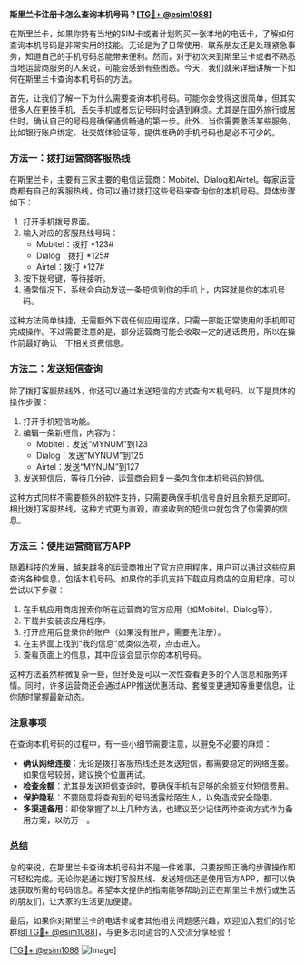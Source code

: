 **斯里兰卡注册卡怎么查询本机号码？[[TG💪+ @esim1088](https://t.me/s/esim1088)]**

在斯里兰卡，如果你持有当地的SIM卡或者计划购买一张本地的电话卡，了解如何查询本机号码是非常实用的技能。无论是为了日常使用、联系朋友还是处理紧急事务，知道自己的手机号码总能带来便利。然而，对于初次来到斯里兰卡或者不熟悉当地运营商服务的人来说，可能会感到有些困惑。今天，我们就来详细讲解一下如何在斯里兰卡查询本机号码的方法。

首先，让我们了解一下为什么需要查询本机号码。可能你会觉得这很简单，但其实很多人在更换手机、丢失手机或者忘记号码时会遇到麻烦。尤其是在国外旅行或居住时，确认自己的号码是确保通信畅通的第一步。此外，当你需要激活某些服务，比如银行账户绑定、社交媒体验证等，提供准确的手机号码也是必不可少的。

### **方法一：拨打运营商客服热线**

在斯里兰卡，主要有三家主要的电信运营商：Mobitel、Dialog和Airtel。每家运营商都有自己的客服热线，你可以通过拨打这些号码来查询你的本机号码。具体步骤如下：

1. 打开手机拨号界面。
2. 输入对应的客服热线号码：
   - Mobitel：拨打 *123#
   - Dialog：拨打 *125#
   - Airtel：拨打 *127#
3. 按下拨号键，等待接听。
4. 通常情况下，系统会自动发送一条短信到你的手机上，内容就是你的本机号码。

这种方法简单快捷，无需额外下载任何应用程序，只需一部能正常使用的手机即可完成操作。不过需要注意的是，部分运营商可能会收取一定的通话费用，所以在操作前最好确认一下相关资费信息。

### **方法二：发送短信查询**

除了拨打客服热线外，你还可以通过发送短信的方式查询本机号码。以下是具体的操作步骤：

1. 打开手机短信功能。
2. 编辑一条新短信，内容为：
   - Mobitel：发送“MYNUM”到123
   - Dialog：发送“MYNUM”到125
   - Airtel：发送“MYNUM”到127
3. 发送短信后，等待几分钟，运营商会回复一条包含你本机号码的短信。

这种方式同样不需要额外的软件支持，只需要确保手机信号良好且余额充足即可。相比拨打客服热线，这种方式更为直观，直接收到的短信中就包含了你需要的信息。

### **方法三：使用运营商官方APP**

随着科技的发展，越来越多的运营商推出了官方应用程序，用户可以通过这些应用查询各种信息，包括本机号码。如果你的手机支持下载应用商店的应用程序，可以尝试以下步骤：

1. 在手机应用商店搜索你所在运营商的官方应用（如Mobitel、Dialog等）。
2. 下载并安装该应用程序。
3. 打开应用后登录你的账户（如果没有账户，需要先注册）。
4. 在主界面上找到“我的信息”或类似选项，点击进入。
5. 查看页面上的信息，其中应该会显示你的本机号码。

这种方法虽然稍微复杂一些，但好处是可以一次性查看更多的个人信息和服务详情。同时，许多运营商还会通过APP推送优惠活动、套餐变更通知等重要信息，让你随时掌握最新动态。

### **注意事项**

在查询本机号码的过程中，有一些小细节需要注意，以避免不必要的麻烦：

- **确认网络连接**：无论是拨打客服热线还是发送短信，都需要稳定的网络连接。如果信号较弱，建议换个位置再试。
- **检查余额**：尤其是发送短信查询时，要确保手机有足够的余额支付短信费用。
- **保护隐私**：不要随意将查询到的号码透露给陌生人，以免造成安全隐患。
- **多渠道备用**：即使掌握了以上几种方法，也建议至少记住两种查询方式作为备用方案，以防万一。

### **总结**

总的来说，在斯里兰卡查询本机号码并不是一件难事，只要按照正确的步骤操作即可轻松完成。无论你是通过拨打客服热线、发送短信还是使用官方APP，都可以快速获取所需的号码信息。希望本文提供的指南能够帮助到正在斯里兰卡旅行或生活的朋友们，让大家的生活更加便捷。

最后，如果你对斯里兰卡的电话卡或者其他相关问题感兴趣，欢迎加入我们的讨论群组[[TG💪+ @esim1088](https://t.me/s/esim1088)]，与更多志同道合的人交流分享经验！

[[TG💪+ @esim1088](https://t.me/s/esim1088) ![Image](https://i.postimg.cc/4NQfJmqS/Snipaste-2025-05-13-00-14-12.png)]